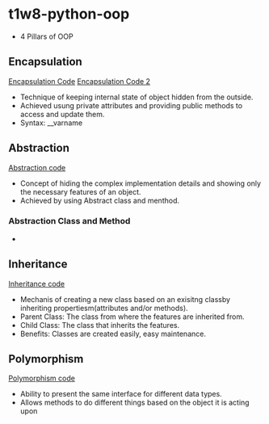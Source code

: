 # t1w8-python-oop
- 4 Pillars of OOP

## Encapsulation
[Encapsulation Code](encapsulation.py)
[Encapsulation Code 2](encapsulation_1.py)
- Technique of keeping internal state of object hidden from the outside.
- Achieved usung private attributes and providing public methods to access and update them.
- Syntax: __varname

## Abstraction
[Abstraction code](abstraction.py)
- Concept of hiding the complex implementation details and showing only the necessary features of an object.
- Achieved by using Abstract class and menthod.

### Abstraction Class and Method
- 

## Inheritance
[Inheritance code](inheritance.py)
- Mechanis of creating a new class based on an exisitng classby inheriting propertiesm(attributes and/or methods).
- Parent Class: The class from where the features are inherited from.
- Child Class: The class that inherits the features.
- Benefits: Classes are created easily, easy maintenance.

## Polymorphism
[Polymorphism code](polymorphism.py)
- Ability to present the same interface for different data types.
- Allows methods to do different things based on the object it is acting upon